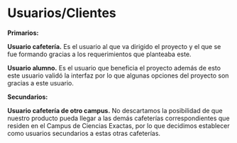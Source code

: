 # Usuarios/Clientes
**Primarios:** 

**Usuario cafetería.** Es el usuario al que va dirigido el proyecto y el que se fue formando gracias a los requerimientos que planteaba este. 

  

**Usuario alumno.** Es el usuario que beneficia el proyecto además de esto este usuario validó la interfaz por lo que algunas opciones del proyecto son gracias a este usuario. 

  

**Secundarios:** 

**Usuario cafetería de otro campus.** No descartamos la posibilidad de que nuestro producto pueda llegar a las demás cafeterías correspondientes que residen en el Campus de Ciencias Exactas, por lo que decidimos establecer como usuarios secundarios a estas otras cafeterías.  
